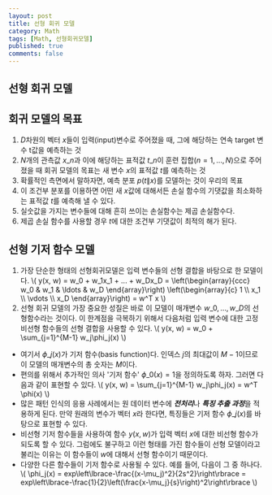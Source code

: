 ```yaml
---
layout: post
title: 선형 회귀 모델
category: Math
tags: [Math, 선형회귀모델]
published: true
comments: false
---
```


선형 회귀 모델
---

## 회귀 모델의 목표
1. $D$차원의 벡터 $x$들이 입력(input)변수로 주어졌을 때, 그에 해당하는 연속 target 변수 t값을 예측하는 것
2. $N$개의 관측값 ${x\_n}$과 이에 해당하는 표적값 ${t\_n}$이 훈련 집합$(n = 1, \ldots, N)$으로 주어졌을 때 회귀 모델의 목표는 새 변수 $x$의 표적값 $t$를 예측하는 것
3. 확률적인 측면에서 말하자면, 예측 분포 $p(t\|x)$를 모델하는 것이 우리의 목표
4. 이 조건부 분포를 이용하면 어떤 새 $x$값에 대해서든 손실 함수의 기댓값을 최소화하는 표적값 $t$를 예측해 낼 수 있다.
5. 실숫값을 가지는 변수들에 대해 흔히 쓰이는 손실함수는 제곱 손실함수다.
6. 제곱 손실 함수를 사용할 경우 $t$에 대한 조건부 기댓값이 최적의 해가 된다.

## 선형 기저 함수 모델
1. 가장 단순한 형태의 선형회귀모델은 입력 변수들의 선형 결합을 바탕으로 한 모델이다.
\\( y(x, w) = w\_0 + w\_1x\_1 + ... + w\_Dx\_D  = \left(\begin{array}{ccc} w\_0 & w\_1 & \ldots & w\_D \end{array}\right) \left(\begin{array}{c} 1 \\\\ x\_1 \\\\ \vdots \\\\ x\_D \end{array}\right) = w^T x \\)
2. 선형 회귀 모델의 가장 중요한 성질은 바로 이 모델이 매개변수 $w\_0, \ldots, w\_D$의 선형함수라는 것이다. 이 한계점을 극복하기 위해서 다음처럼 입력 변수에 대한 고정 비선형 함수들의 선형 결합을 사용할 수 있다.
\\( y(x, w) = w\_0 + \sum\_{j=1}^{M-1} w\_j\phi\_j(x) \\)
 - 여기서 $\phi\_j(x)$가 기저 함수(basis function)다. 인덱스 $j$의 최대값이 $M-1$이므로 이 모델의 매개변수의 총 숫자는 $M$이다.
 - 편의를 위해서 추가적인 의사 '기저 함수' $\phi\_0(x) = 1$을 정의하도록 하자. 그러면 다음과 같이 표현할 수 있다.
 \\( y(x, w) = \sum\_{j=1}^{M-1} w\_j\phi\_j(x) = w^T \phi(x) \\)
 - 많은 패턴 인식의 응용 사례에서는 원 데이터 변수에 <em><strong>전처리</strong></em>나 <em><strong>특징 추출 과정</strong></em>을 적용하게 된다. 만약 원래의 변수가 벡터 $x$라 한다면, 특징들은 기저 함수 ${\phi\_j(x)}$를 바탕으로 표현할 수 있다.
 - 비선형 기저 함수들을 사용하여 함수 $y(x,w)$가 입력 벡터 $x$에 대한 비선형 함수가 되도록 할 수 있다. 그럼에도 불구하고 이런 형태를 가진 함수들이 선형 모델이라고 불리는 이유는 이 함수들이 $w$에 대해서 선형 함수이기 때문이다.
 - 다양한 다른 함수들이 기저 함수로 사용될 수 있다. 예를 들어, 다음이 그 중 하나다.
 \\( \phi\_j(x) = exp\left\lbrace-\frac{(x-\mu\_j)^2}{2s^2}\right\rbrace  = exp\left\lbrace-\frac{1}{2}\left(\frac{x-\mu\_j}{s}\right)^2\right\rbrace \\) 

